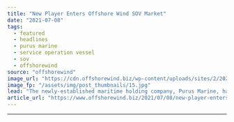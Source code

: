 ```yaml
---
title: "New Player Enters Offshore Wind SOV Market"
date: "2021-07-08"
tags: 
  - featured
  - headlines
  - purus marine
  - service operation vessel
  - sov
  - offshorewind
source: "offshorewind"
image_url: "https://cdn.offshorewind.biz/wp-content/uploads/sites/2/2021/05/20112504/photo-source-Carbon-Trust.jpg"
image_fp: "/assets/img/post_thumbnails/15.jpg"
lead: "The newly-established maritime holding company, Purus Marine, has agreed to acquire a large offshore"
article_url: "https://www.offshorewind.biz/2021/07/08/new-player-enters-offshore-wind-sov-market/"
---
```


---
